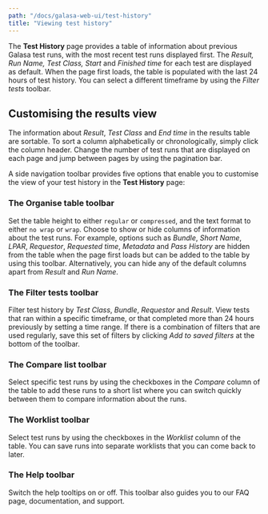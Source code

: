 ```yaml
---
path: "/docs/galasa-web-ui/test-history"
title: "Viewing test history"
---
```


The **Test History** page provides a table of information about previous Galasa test runs, with the most recent test runs displayed first. The *Result, Run Name, Test Class, Start* and *Finished time* for each test are displayed as default. When the page first loads, the table is populated with the last 24 hours of test history. You can select a different timeframe by using the *Filter tests* toolbar.

##  Customising the results view

The information about *Result*, *Test Class* and *End time* in the results table are sortable. To sort a column alphabetically or chronologically, simply click the column header. Change the number of test runs that are displayed on each page and jump between pages by using the pagination bar.

A side navigation toolbar provides five options that enable you to customise the view of your test history in the **Test History** page:
### The Organise table toolbar 
Set the table height to either ```regular``` or ```compressed```, and the text format to either ```no wrap``` or ```wrap```. Choose to show or hide columns of information about the test runs. For example, options such as *Bundle*, *Short Name*, *LPAR*, *Requestor*, *Requested time*, *Metadata* and *Pass History* are hidden from the table when the page first loads but can be added to the table by using this toolbar. Alternatively, you can hide any of the default columns apart from *Result* and *Run Name*.
### The Filter tests toolbar
Filter test history by *Test Class*, *Bundle*, *Requestor* and *Result*. View tests that ran within a specific timeframe, or that completed more than 24 hours previously by setting a time range. If there is a combination of filters that are used regularly, save this set of filters by clicking *Add to saved filters* at the bottom of the toolbar.
### The Compare list toolbar
Select specific test runs by using the checkboxes in the *Compare* column of the table to add these runs to a short list where you can switch quickly between them to compare information about the runs.
### The Worklist toolbar
Select test runs by using the checkboxes in the *Worklist* column of the table. You can save runs into separate worklists that you can come back to later.
### The Help toolbar
Switch the help tooltips on or off. This toolbar also guides you to our FAQ page, documentation, and support.

